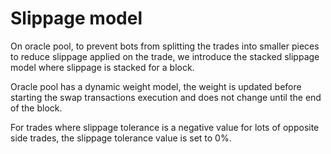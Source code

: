 # Slippage model

On oracle pool, to prevent bots from splitting the trades into smaller pieces to reduce slippage applied on the trade, we introduce the stacked slippage model where slippage is stacked for a block.

Oracle pool has a dynamic weight model, the weight is updated before starting the swap transactions execution and does not change until the end of the block.

For trades where slippage tolerance is a negative value for lots of opposite side trades, the slippage tolerance value is set to 0%.
